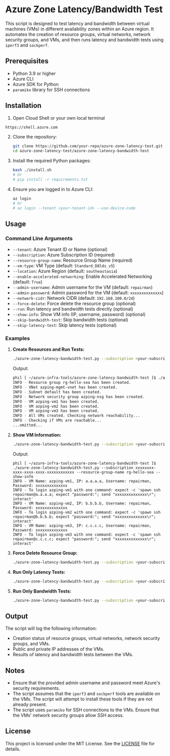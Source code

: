 # Azure Zone Latency/Bandwidth Test

This script is designed to test latency and bandwidth between virtual machines (VMs) in different availability zones within an Azure region. It automates the creation of resource groups, virtual networks, network security groups, and VMs, and then runs latency and bandwidth tests using `iperf3` and `sockperf`.

## Prerequisites

- Python 3.9 or higher
- Azure CLI
- Azure SDK for Python
- `paramiko` library for SSH connections

## Installation

1. Open Cloud Shell or your own local terminal
  ```sh
  https://shell.azure.com
  ```

2. Clone the repository:
    ```sh
    git clone https://github.com/your-repo/azure-zone-latency-test.git
    cd azure-zone-latency-test/azure-zone-latency-bandwidth-test
    ```

3. Install the required Python packages:
    ```sh
    bash ./install.sh
    # Or
    # pip install -r requirements.txt
    ```

4. Ensure you are logged in to Azure CLI:
    ```sh
    az login
    # Or
    # az login --tenant <your-tenant-id> --use-device-code
    ```

## Usage

### Command Line Arguments

- `--tenant`: Azure Tenant ID or Name (optional)
- `--subscription`: Azure Subscription ID (required)
- `--resource-group-name`: Resource Group Name (required)
- `--vm-type`: VM Type (default: `Standard_D8lds_v5`)
- `--location`: Azure Region (default: `southeastasia`)
- `--enable-accelerated-networking`: Enable Accelerated Networking (default: `True`)
- `--admin-username`: Admin username for the VM (default: `repairman`)
- `--admin-password`: Admin password for the VM (default: `xxxxxxxxxxxxxx`)
- `--network-cidr`: Network CIDR (default: `192.168.100.0/24`)
- `--force-delete`: Force delete the resource group (optional)
- `--run`: Run latency and bandwidth tests directly (optional)
- `--show-info`: Show VM info (IP, username, password) (optional)
- `--skip-bandwidth-test`: Skip bandwidth tests (optional)
- `--skip-latency-test`: Skip latency tests (optional)

### Examples

1. **Create Resources and Run Tests:**
    ```sh
    ./azure-zone-latency-bandwidth-test.py --subscription <your-subscription-id> --resource-group-name rg-hello-sea
    ```

    Output:
    ```sh
    phil [ ~/azure-infra-tools/azure-zone-latency-bandwidth-test ]$ ./azure-zone-latency-bandwidth-test.py --subscription xxxxxxxx-xxxx-xxxx-xxxx-xxxxxxxxxxxx --resource-group-name rg-hello-sea
    INFO - Resource group rg-hello-sea has been created.
    INFO - VNet azping-mgmt-vnet has been created.
    INFO - Subnet default has been created.
    INFO - Network security group azping-nsg has been created.
    INFO - VM azping-vm1 has been created.
    INFO - VM azping-vm2 has been created.
    INFO - VM azping-vm3 has been created.
    INFO - All VMs created. Checking network reachability...
    INFO - Checking if VMs are reachable...
    ...omitted...
    ```

2. **Show VM Information:**
    ```sh
    ./azure-zone-latency-bandwidth-test.py --subscription <your-subscription-id> --resource-group-name rg-hello-sea --show-infof5Q7tjAa2XheJE8NqDRnMP\r
    ```

    Output:
    ```
    phil [ ~/azure-infra-tools/azure-zone-latency-bandwidth-test ]$ ./azure-zone-latency-bandwidth-test.py --subscription xxxxxxxx-xxxx-xxxx-xxxx-xxxxxxxxxxxx --resource-group-name rg-hello-sea --show-info
    INFO - VM Name: azping-vm1, IP: a.a.a.a, Username: repairman, Password: xxxxxxxxxxxxxx
    INFO - To login azping-vm1 with one command: expect -c 'spawn ssh repairman@a.a.a.a; expect "password:"; send "xxxxxxxxxxxxxx\r"; interact'
    INFO - VM Name: azping-vm2, IP: b.b.b.b, Username: repairman, Password: xxxxxxxxxxxxxx
    INFO - To login azping-vm2 with one command: expect -c 'spawn ssh repairman@b.b.b.b; expect "password:"; send "xxxxxxxxxxxxxx\r"; interact'
    INFO - VM Name: azping-vm3, IP: c.c.c.c, Username: repairman, Password: xxxxxxxxxxxxxx
    INFO - To login azping-vm3 with one command: expect -c 'spawn ssh repairman@c.c.c.c; expect "password:"; send "xxxxxxxxxxxxxx\r"; interact'
    ```

3. **Force Delete Resource Group:**
    ```sh
    ./azure-zone-latency-bandwidth-test.py --subscription <your-subscription-id> --resource-group-name rg-zone-test --force-delete
    ```

4. **Run Only Latency Tests:**
    ```sh
    ./azure-zone-latency-bandwidth-test.py --subscription <your-subscription-id> --resource-group-name rg-zone-test --skip-bandwidth-test
    ```

5. **Run Only Bandwidth Tests:**
    ```sh
    ./azure-zone-latency-bandwidth-test.py --subscription <your-subscription-id> --resource-group-name rg-zone-test --skip-latency-test
    ```

## Output

The script will log the following information:
- Creation status of resource groups, virtual networks, network security groups, and VMs.
- Public and private IP addresses of the VMs.
- Results of latency and bandwidth tests between the VMs.

## Notes

- Ensure that the provided admin username and password meet Azure's security requirements.
- The script assumes that the `iperf3` and `sockperf` tools are available on the VMs. The script will attempt to install these tools if they are not already present.
- The script uses `paramiko` for SSH connections to the VMs. Ensure that the VMs' network security groups allow SSH access.

## License

This project is licensed under the MIT License. See the [LICENSE](LICENSE) file for details.